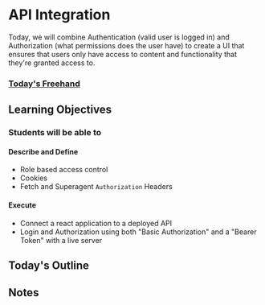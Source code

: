 # API Integration

Today, we will combine Authentication (valid user is logged in) and Authorization (what permissions does the user have) to create a UI that ensures that users only have access to content and functionality that they're granted access to.

### [Today's Freehand](https://ryangallaway792749.invisionapp.com/freehand/401d53-class-34-xyfbWQIlu)

## Learning Objectives

### Students will be able to

#### Describe and Define

- Role based access control
- Cookies
- Fetch and Superagent `Authorization` Headers

#### Execute

- Connect a react application to a deployed API
- Login and Authorization using both "Basic Authorization" and a "Bearer Token" with a live server

## Today's Outline

<!-- To Be Completed By Instructor -->

## Notes
